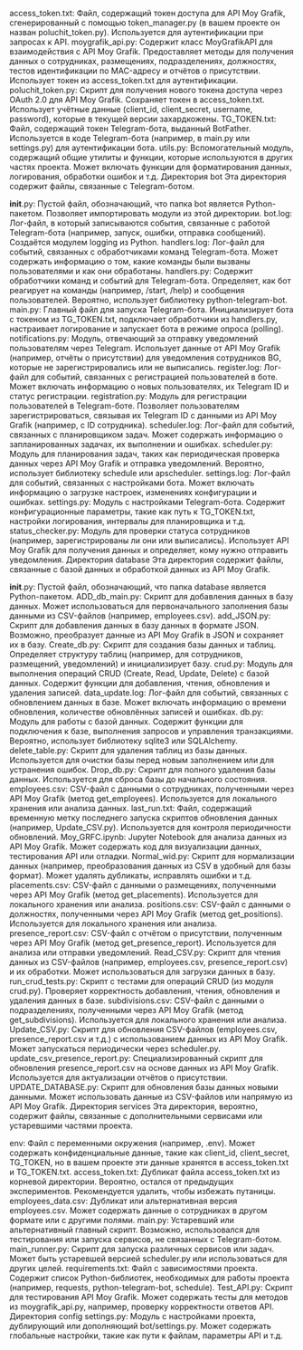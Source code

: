 access_token.txt: Файл, содержащий токен доступа для API Moy Grafik, сгенерированный с помощью token_manager.py (в вашем проекте он назван poluchit_token.py). Используется для аутентификации при запросах к API.
moygrafik_api.py: Содержит класс MoyGrafikAPI для взаимодействия с API Moy Grafik. Предоставляет методы для получения данных о сотрудниках, размещениях, подразделениях, должностях, тестов идентификации по MAC-адресу и отчётов о присутствии. Использует токен из access_token.txt для аутентификации.
poluchit_token.py: Скрипт для получения нового токена доступа через OAuth 2.0 для API Moy Grafik. Сохраняет токен в access_token.txt. Использует учётные данные (client_id, client_secret, username, password), которые в текущей версии захардкожены.
TG_TOKEN.txt: Файл, содержащий токен Telegram-бота, выданный BotFather. Используется в коде Telegram-бота (например, в main.py или settings.py) для аутентификации бота.
utils.py: Вспомогательный модуль, содержащий общие утилиты и функции, которые используются в других частях проекта. Может включать функции для форматирования данных, логирования, обработки ошибок и т.д.
Директория bot
Эта директория содержит файлы, связанные с Telegram-ботом.

__init__.py: Пустой файл, обозначающий, что папка bot является Python-пакетом. Позволяет импортировать модули из этой директории.
bot.log: Лог-файл, в который записываются события, связанные с работой Telegram-бота (например, запуск, ошибки, отправка сообщений). Создаётся модулем logging из Python.
handlers.log: Лог-файл для событий, связанных с обработчиками команд Telegram-бота. Может содержать информацию о том, какие команды были вызваны пользователями и как они обработаны.
handlers.py: Содержит обработчики команд и событий для Telegram-бота. Определяет, как бот реагирует на команды (например, /start, /help) и сообщения пользователей. Вероятно, использует библиотеку python-telegram-bot.
main.py: Главный файл для запуска Telegram-бота. Инициализирует бота с токеном из TG_TOKEN.txt, подключает обработчики из handlers.py, настраивает логирование и запускает бота в режиме опроса (polling).
notifications.py: Модуль, отвечающий за отправку уведомлений пользователям через Telegram. Использует данные от API Moy Grafik (например, отчёты о присутствии) для уведомления сотрудников BG, которые не зарегистрировались или не выписались.
register.log: Лог-файл для событий, связанных с регистрацией пользователей в боте. Может включать информацию о новых пользователях, их Telegram ID и статус регистрации.
registration.py: Модуль для регистрации пользователей в Telegram-боте. Позволяет пользователям зарегистрироваться, связывая их Telegram ID с данными из API Moy Grafik (например, с ID сотрудника).
scheduler.log: Лог-файл для событий, связанных с планировщиком задач. Может содержать информацию о запланированных задачах, их выполнении и ошибках.
scheduler.py: Модуль для планирования задач, таких как периодическая проверка данных через API Moy Grafik и отправка уведомлений. Вероятно, использует библиотеку schedule или apscheduler.
settings.log: Лог-файл для событий, связанных с настройками бота. Может включать информацию о загрузке настроек, изменениях конфигурации и ошибках.
settings.py: Модуль с настройками Telegram-бота. Содержит конфигурационные параметры, такие как путь к TG_TOKEN.txt, настройки логирования, интервалы для планировщика и т.д.
status_checker.py: Модуль для проверки статуса сотрудников (например, зарегистрированы ли они или выписались). Использует API Moy Grafik для получения данных и определяет, кому нужно отправить уведомления.
Директория database
Эта директория содержит файлы, связанные с базой данных и обработкой данных из API Moy Grafik.

__init__.py: Пустой файл, обозначающий, что папка database является Python-пакетом.
ADD_db_main.py: Скрипт для добавления данных в базу данных. Может использоваться для первоначального заполнения базы данными из CSV-файлов (например, employees.csv).
add_JSON.py: Скрипт для добавления данных в базу данных в формате JSON. Возможно, преобразует данные из API Moy Grafik в JSON и сохраняет их в базу.
Create_db.py: Скрипт для создания базы данных и таблиц. Определяет структуру таблиц (например, для сотрудников, размещений, уведомлений) и инициализирует базу.
crud.py: Модуль для выполнения операций CRUD (Create, Read, Update, Delete) с базой данных. Содержит функции для добавления, чтения, обновления и удаления записей.
data_update.log: Лог-файл для событий, связанных с обновлением данных в базе. Может включать информацию о времени обновления, количестве обновлённых записей и ошибках.
db.py: Модуль для работы с базой данных. Содержит функции для подключения к базе, выполнения запросов и управления транзакциями. Вероятно, использует библиотеку sqlite3 или SQLAlchemy.
delete_table.py: Скрипт для удаления таблиц из базы данных. Используется для очистки базы перед новым заполнением или для устранения ошибок.
Drop_db.py: Скрипт для полного удаления базы данных. Используется для сброса базы до начального состояния.
employees.csv: CSV-файл с данными о сотрудниках, полученными через API Moy Grafik (метод get_employees). Используется для локального хранения или анализа данных.
last_run.txt: Файл, содержащий временную метку последнего запуска скриптов обновления данных (например, Update_CSV.py). Используется для контроля периодичности обновлений.
Moy_GRFC.ipynb: Jupyter Notebook для анализа данных из API Moy Grafik. Может содержать код для визуализации данных, тестирования API или отладки.
Normal_wid.py: Скрипт для нормализации данных (например, преобразования данных из CSV в удобный для базы формат). Может удалять дубликаты, исправлять ошибки и т.д.
placements.csv: CSV-файл с данными о размещениях, полученными через API Moy Grafik (метод get_placements). Используется для локального хранения или анализа.
positions.csv: CSV-файл с данными о должностях, полученными через API Moy Grafik (метод get_positions). Используется для локального хранения или анализа.
presence_report.csv: CSV-файл с отчётом о присутствии, полученным через API Moy Grafik (метод get_presence_report). Используется для анализа или отправки уведомлений.
Read_CSV.py: Скрипт для чтения данных из CSV-файлов (например, employees.csv, presence_report.csv) и их обработки. Может использоваться для загрузки данных в базу.
run_crud_tests.py: Скрипт с тестами для операций CRUD (из модуля crud.py). Проверяет корректность добавления, чтения, обновления и удаления данных в базе.
subdivisions.csv: CSV-файл с данными о подразделениях, полученными через API Moy Grafik (метод get_subdivisions). Используется для локального хранения или анализа.
Update_CSV.py: Скрипт для обновления CSV-файлов (employees.csv, presence_report.csv и т.д.) с использованием данных из API Moy Grafik. Может запускаться периодически через scheduler.py.
update_csv_presence_report.py: Специализированный скрипт для обновления presence_report.csv на основе данных из API Moy Grafik. Используется для актуализации отчётов о присутствии.
UPDATE_DATABASE.py: Скрипт для обновления базы данных новыми данными. Может использовать данные из CSV-файлов или напрямую из API Moy Grafik.
Директория services
Эта директория, вероятно, содержит файлы, связанные с дополнительными сервисами или устаревшими частями проекта.

env: Файл с переменными окружения (например, .env). Может содержать конфиденциальные данные, такие как client_id, client_secret, TG_TOKEN, но в вашем проекте эти данные хранятся в access_token.txt и TG_TOKEN.txt.
access_token.txt: Дубликат файла access_token.txt из корневой директории. Вероятно, остался от предыдущих экспериментов. Рекомендуется удалить, чтобы избежать путаницы.
employees_data.csv: Дубликат или альтернативная версия employees.csv. Может содержать данные о сотрудниках в другом формате или с другими полями.
main.py: Устаревший или альтернативный главный скрипт. Возможно, использовался для тестирования или запуска сервисов, не связанных с Telegram-ботом.
main_runner.py: Скрипт для запуска различных сервисов или задач. Может быть устаревшей версией scheduler.py или использоваться для других целей.
requirements.txt: Файл с зависимостями проекта. Содержит список Python-библиотек, необходимых для работы проекта (например, requests, python-telegram-bot, schedule).
Test_API.py: Скрипт для тестирования API Moy Grafik. Может содержать тесты для методов из moygrafik_api.py, например, проверку корректности ответов API.
Директория config
settings.py: Модуль с настройками проекта, дублирующий или дополняющий bot/settings.py. Может содержать глобальные настройки, такие как пути к файлам, параметры API и т.д.
